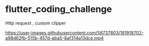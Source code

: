 # flutter_coding_challenge
Http request , custom clipper


https://user-images.githubusercontent.com/58737803/181918702-a98d62fb-515b-457d-aba5-8af314a13dce.mp4

